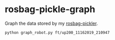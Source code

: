 # rosbag-pickle-graph
Graph the data stored by my [rosbag-pickler](https://github.com/cbteeple/rosbag-recorder).

`python graph_robot.py ft/up200_11162019_210947`
